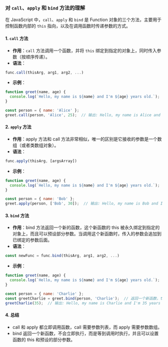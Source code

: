 ### 对 `call`、`apply` 和 `bind` 方法的理解

在 JavaScript 中，`call`、`apply` 和 `bind` 是 Function 对象的三个方法，主要用于控制函数内部的 `this` 指向，以及在调用函数时传递参数的方式。

#### 1. `call` 方法

- **作用**：`call` 方法调用一个函数，并将 `this` 绑定到指定的对象上，同时传入参数（按顺序传递）。
- **语法**：

```javascript
func.call(thisArg, arg1, arg2, ...)
```

- **示例**：

```javascript
function greet(name, age) {
  console.log(`Hello, my name is ${name} and I'm ${age} years old.`);
}

const person = { name: 'Alice' };
greet.call(person, 'Alice', 25);  // 输出: Hello, my name is Alice and I'm 25 years old.

```

#### 2. `apply` 方法

- **作用**：apply 方法和 call 方法非常相似，唯一的区别是它接收的参数是一个数组（或者类数组对象）。
- **语法**：

```javascript
func.apply(thisArg, [argsArray])
```

- **示例**：

```javascript
function greet(name, age) {
  console.log(`Hello, my name is ${name} and I'm ${age} years old.`);
}

const person = { name: 'Bob' };
greet.apply(person, ['Bob', 30]);  // 输出: Hello, my name is Bob and I'm 30 years old.
```

#### 3. `bind` 方法

- **作用**：bind 方法返回一个新的函数，这个新函数的 this 被永久绑定到指定的对象上，而且可以预设部分参数。当调用这个新函数时，传入的参数会追加到已绑定的参数后面。
- **语法**：

```javascript
const newFunc = func.bind(thisArg, arg1, arg2, ...)
```

- **示例**：

```javascript
function greet(name, age) {
  console.log(`Hello, my name is ${name} and I'm ${age} years old.`);
}

const person = { name: 'Charlie' };
const greetCharlie = greet.bind(person, 'Charlie');  // 返回一个新函数，this 绑定到 person 对象
greetCharlie(35);  // 输出: Hello, my name is Charlie and I'm 35 years old.
```

#### 4. 总结

- call 和 apply 都立即调用函数，call 需要参数列表，而 apply 需要参数数组。
- bind 返回一个新函数，不会立即执行，而是等到调用时执行，并且可以设置函数的 this 和预设的部分参数。
